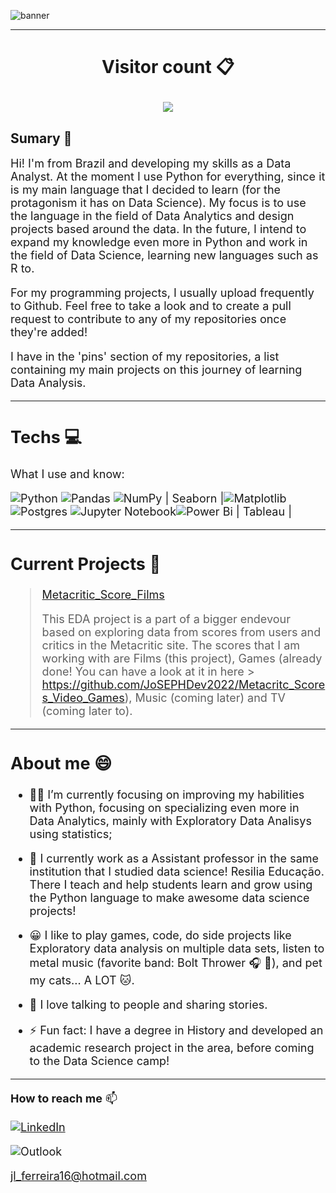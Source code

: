 ![banner](https://raw.githubusercontent.com/JoSEPHDev2022/JoSEPHDev2022/main/bann.png)

---
<h1>
    <p align="center">
        <b>Visitor count 📋</b>
    </p>
    <p align="center">
        <img src="https://profile-counter.glitch.me/JoSEPHDev2022/count.svg"/>
    </p>
</h1>

## **Sumary** 📰

<font size='4'>Hi! I'm from Brazil and developing my skills as a Data Analyst. At the moment I use Python for everything, since it is my main language that I decided to learn (for the protagonism it has on Data Science). My focus is to use the language in the field of Data Analytics and design projects based around the data. In the future, I intend to expand my knowledge even more in Python and work in the field of Data Science, learning new languages such as R to.

<font size='4'>For my programming projects, I usually upload frequently to Github. Feel free to take a look and to create a pull request to contribute to any of my repositories once they're added!

<font size='4'>I have in the 'pins' section of my repositories, a list containing my main projects on this journey of learning Data Analysis.

---
## **Techs** 💻
<font size='4'>What I use and know:

![Python](https://img.shields.io/badge/python-3670A0?style=for-the-badge&logo=python&logoColor=ffdd54) ![Pandas](https://img.shields.io/badge/pandas-%23150458.svg?style=for-the-badge&logo=pandas&logoColor=white)  ![NumPy](https://img.shields.io/badge/numpy-%23013243.svg?style=for-the-badge&logo=numpy&logoColor=white) | Seaborn |![Matplotlib](https://img.shields.io/badge/Matplotlib-%23ffffff.svg?style=for-the-badge&logo=Matplotlib&logoColor=black) ![Postgres](https://img.shields.io/badge/postgres-%23316192.svg?style=for-the-badge&logo=postgresql&logoColor=white) ![Jupyter Notebook](https://img.shields.io/badge/jupyter-%23FA0F00.svg?style=for-the-badge&logo=jupyter&logoColor=white)![Power Bi](https://img.shields.io/badge/power_bi-F2C811?style=for-the-badge&logo=powerbi&logoColor=black) | Tableau |

---
## **Current Projects** 📁

> [Metacritic_Score_Films](https://github.com/JoSEPHDev2022/Metacritic_Score_Films)
>
> This EDA project is a part of a bigger endevour based on exploring data from scores from users and critics in the Metacritic site. The scores that I am working with are Films (this project), Games (already done! You can have a look at it in here > https://github.com/JoSEPHDev2022/Metacritc_Scores_Video_Games), Music (coming later) and TV (coming later to). 

---

## **About me** 😄
- 👨‍💻 I’m currently focusing on improving my habilities with Python, focusing on specializing even more in Data Analytics, mainly with Exploratory Data Analisys using statistics; 

- 🔭 I currently work as a Assistant professor in the same institution that I studied data science! Resilia Educação. There I teach and help students learn and grow using the Python language to make awesome data science projects!

- 😀 I like to play games, code, do side projects like Exploratory data analysis on multiple data sets, listen to metal music (favorite band: Bolt Thrower 🎧 🤘), and pet my cats... A LOT 🐱.

- 💬 I love talking to people and sharing stories.

- ⚡ Fun fact: I have a degree in History and developed an academic research project in the area, before coming to the Data Science camp!

---

**How to reach me** 📫 

[![LinkedIn](https://img.shields.io/badge/linkedin-%230077B5.svg?style=for-the-badge&logo=linkedin&logoColor=white)](https://www.linkedin.com/in/jose-luiz-ferreira-junior/)

![Outlook](https://img.shields.io/badge/Microsoft_Outlook-0078D4?style=for-the-badge&logo=microsoft-outlook&logoColor=white)

jl_ferreira16@hotmail.com